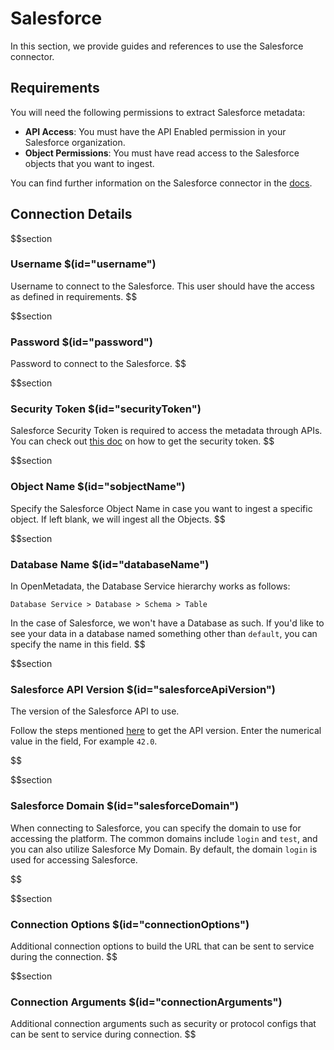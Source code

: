 # Salesforce

In this section, we provide guides and references to use the Salesforce connector.

## Requirements

You will need the following permissions to extract Salesforce metadata:

- **API Access**: You must have the API Enabled permission in your Salesforce organization.
- **Object Permissions**: You must have read access to the Salesforce objects that you want to ingest.

You can find further information on the Salesforce connector in the [docs](https://docs.open-metadata.org/connectors/database/salesforce).

## Connection Details

$$section
### Username $(id="username")

Username to connect to the Salesforce. This user should have the access as defined in requirements.
$$

$$section
### Password $(id="password")

Password to connect to the Salesforce.
$$

$$section
### Security Token $(id="securityToken")

Salesforce Security Token is required to access the metadata through APIs. You can check out [this doc](https://help.salesforce.com/s/articleView?id=sf.user_security_token.htm&type=5) on how to get the security token.
$$

$$section
### Object Name $(id="sobjectName")

Specify the Salesforce Object Name in case you want to ingest a specific object. If left blank, we will ingest all the Objects.
$$

$$section
### Database Name $(id="databaseName")

In OpenMetadata, the Database Service hierarchy works as follows:

```
Database Service > Database > Schema > Table
```

In the case of Salesforce, we won't have a Database as such. If you'd like to see your data in a database named something other than `default`, you can specify the name in this field.
$$

$$section
### Salesforce API Version $(id="salesforceApiVersion")

The version of the Salesforce API to use.

Follow the steps mentioned [here](https://help.salesforce.com/s/articleView?id=000386929&type=1) to get the API version.
Enter the numerical value in the field, For example `42.0`.

$$

$$section
### Salesforce Domain $(id="salesforceDomain")

When connecting to Salesforce, you can specify the domain to use for accessing the platform. The common domains include `login` and `test`, and you can also utilize Salesforce My Domain.
By default, the domain `login` is used for accessing Salesforce.

$$

$$section
### Connection Options $(id="connectionOptions")

Additional connection options to build the URL that can be sent to service during the connection.
$$

$$section
### Connection Arguments $(id="connectionArguments")

Additional connection arguments such as security or protocol configs that can be sent to service during connection.
$$
